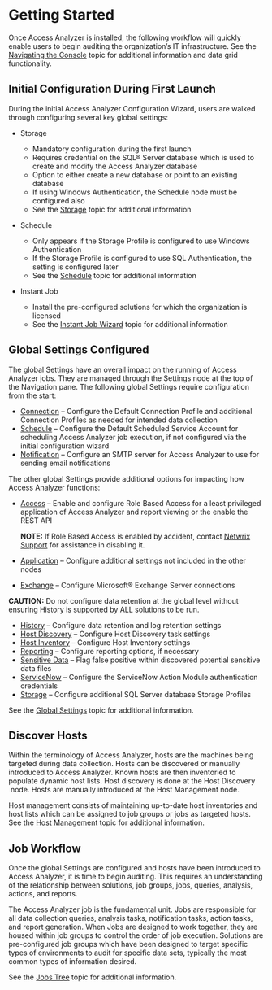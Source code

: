 # Getting Started

Once Access Analyzer is installed, the following workflow will quickly enable users to begin auditing the organization’s IT infrastructure. See the [Navigating the Console](/docs/accessanalyzer/accessanalyzer/enterpriseauditor/admin/navigate/overview.md) topic for additional information and data grid functionality.

## Initial Configuration During First Launch

During the initial Access Analyzer Configuration Wizard, users are walked through configuring several key global settings:

- Storage

  - Mandatory configuration during the first launch
  - Requires credential on the SQL® Server database which is used to create and modify the Access Analyzer database
  - Option to either create a new database or point to an existing database
  - If using Windows Authentication, the Schedule node must be configured also
  - See the [Storage](/docs/accessanalyzer/accessanalyzer/enterpriseauditor/admin/settings/storage/overview.md) topic for additional information
- Schedule

  - Only appears if the Storage Profile is configured to use Windows Authentication
  - If the Storage Profile is configured to use SQL Authentication, the setting is configured later
  - See the [Schedule](/docs/accessanalyzer/accessanalyzer/enterpriseauditor/admin/settings/schedule.md) topic for additional information
- Instant Job

  - Install the pre-configured solutions for which the organization is licensed
  - See the [Instant Job Wizard](/docs/accessanalyzer/accessanalyzer/enterpriseauditor/admin/jobs/instantjobs/overview.md) topic for additional information

## Global Settings Configured

The global Settings have an overall impact on the running of Access Analyzer jobs. They are managed through the Settings node at the top of the Navigation pane. The following global Settings require configuration from the start:

- [Connection](/docs/accessanalyzer/accessanalyzer/enterpriseauditor/admin/settings/connection/overview.md) – Configure the Default Connection Profile and additional Connection Profiles as needed for intended data collection
- [Schedule](/docs/accessanalyzer/accessanalyzer/enterpriseauditor/admin/settings/schedule.md) – Configure the Default Scheduled Service Account for scheduling Access Analyzer job execution, if not configured via the initial configuration wizard
- [Notification](/docs/accessanalyzer/accessanalyzer/enterpriseauditor/admin/settings/notification.md) – Configure an SMTP server for Access Analyzer to use for sending email notifications

The other global Settings provide additional options for impacting how Access Analyzer functions:

- [Access](/docs/accessanalyzer/accessanalyzer/enterpriseauditor/admin/settings/access/overview.md) – Enable and configure Role Based Access for a least privileged application of Access Analyzer and report viewing or the enable the REST API

  __NOTE:__ If Role Based Access is enabled by accident, contact [Netwrix Support](https://www.netwrix.com/support.html) for assistance in disabling it.
- [Application](/docs/accessanalyzer/accessanalyzer/enterpriseauditor/admin/settings/application/overview.md) – Configure additional settings not included in the other nodes
- [Exchange](/docs/accessanalyzer/accessanalyzer/enterpriseauditor/admin/settings/exchange.md) – Configure Microsoft® Exchange Server connections

__CAUTION:__ Do not configure data retention at the global level without ensuring History is supported by ALL solutions to be run.

- [History](/docs/accessanalyzer/accessanalyzer/enterpriseauditor/admin/settings/history.md) – Configure data retention and log retention settings
- [Host Discovery](/docs/accessanalyzer/accessanalyzer/enterpriseauditor/admin/settings/hostdiscovery.md) – Configure Host Discovery task settings
- [Host Inventory](/docs/accessanalyzer/accessanalyzer/enterpriseauditor/admin/settings/hostinventory.md) – Configure Host Inventory settings
- [Reporting](/docs/accessanalyzer/accessanalyzer/enterpriseauditor/admin/settings/reporting.md) – Configure reporting options, if necessary
- [Sensitive Data](/docs/accessanalyzer/accessanalyzer/enterpriseauditor/admin/settings/sensitivedata/overview.md) – Flag false positive within discovered potential sensitive data files
- [ServiceNow](/docs/accessanalyzer/accessanalyzer/enterpriseauditor/admin/settings/servicenow.md) – Configure the ServiceNow Action Module authentication credentials
- [Storage](/docs/accessanalyzer/accessanalyzer/enterpriseauditor/admin/settings/storage/overview.md) – Configure additional SQL Server database Storage Profiles

See the [Global Settings](/docs/accessanalyzer/accessanalyzer/enterpriseauditor/admin/settings/overview.md) topic for additional information.

## Discover Hosts

Within the terminology of Access Analyzer, hosts are the machines being targeted during data collection. Hosts can be discovered or manually introduced to Access Analyzer. Known hosts are then inventoried to populate dynamic host lists. Host discovery is done at the Host Discovery  node. Hosts are manually introduced at the Host Management node.

Host management consists of maintaining up-to-date host inventories and host lists which can be assigned to job groups or jobs as targeted hosts. See the [Host Management](/docs/accessanalyzer/accessanalyzer/enterpriseauditor/admin/hostmanagement/overview.md) topic for additional information.

## Job Workflow

Once the global Settings are configured and hosts have been introduced to Access Analyzer, it is time to begin auditing. This requires an understanding of the relationship between solutions, job groups, jobs, queries, analysis, actions, and reports.

The Access Analyzer job is the fundamental unit. Jobs are responsible for all data collection queries, analysis tasks, notification tasks, action tasks, and report generation. When Jobs are designed to work together, they are housed within job groups to control the order of job execution. Solutions are pre-configured job groups which have been designed to target specific types of environments to audit for specific data sets, typically the most common types of information desired.

See the [Jobs Tree](/docs/accessanalyzer/accessanalyzer/enterpriseauditor/admin/jobs/overview.md) topic for additional information.
